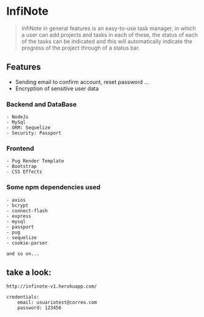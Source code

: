 # InfiNote

> InfiNote in general features is an easy-to-use task manager, in which a user can add projects and tasks in each of these, the status of each of the tasks can be indicated and this will automatically indicate the progress of the project through of a status bar.

## Features

- Sending email to confirm account, reset password ...
- Encryption of sensitive user data


### Backend and DataBase
    - NodeJs
    - MySql
    - ORM: Sequelize
    - Security: Passport


### Frontend
    - Pug Render Template
    - Bootstrap
    - CSS Effects

### Some npm dependencies used
    - axios
    - bcrypt
    - connect-flash
    - express
    - mysql
    - passport
    - pug
    - sequelize
    - cookie-parser

    and so on...

## take a look:
    http://infinote-v1.herokuapp.com/

    credentials:
        email: usuariotest@correo.com
        password: 123456
